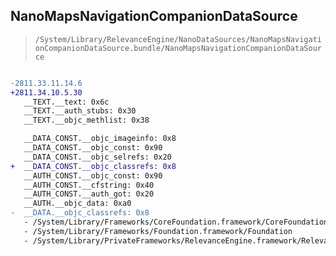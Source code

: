 ## NanoMapsNavigationCompanionDataSource

> `/System/Library/RelevanceEngine/NanoDataSources/NanoMapsNavigationCompanionDataSource.bundle/NanoMapsNavigationCompanionDataSource`

```diff

-2811.33.11.14.6
+2811.34.10.5.30
   __TEXT.__text: 0x6c
   __TEXT.__auth_stubs: 0x30
   __TEXT.__objc_methlist: 0x38

   __DATA_CONST.__objc_imageinfo: 0x8
   __DATA_CONST.__objc_const: 0x90
   __DATA_CONST.__objc_selrefs: 0x20
+  __DATA_CONST.__objc_classrefs: 0x8
   __AUTH_CONST.__objc_const: 0x90
   __AUTH_CONST.__cfstring: 0x40
   __AUTH_CONST.__auth_got: 0x20
   __AUTH.__objc_data: 0xa0
-  __DATA.__objc_classrefs: 0x8
   - /System/Library/Frameworks/CoreFoundation.framework/CoreFoundation
   - /System/Library/Frameworks/Foundation.framework/Foundation
   - /System/Library/PrivateFrameworks/RelevanceEngine.framework/RelevanceEngine

```
